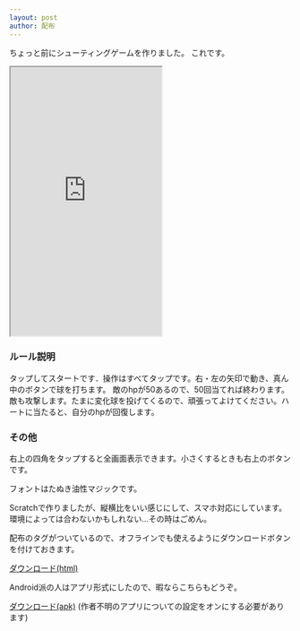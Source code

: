 ```yaml
---
layout: post
author: 配布
---
```

ちょっと前にシューティングゲームを作りました。<!--more-->
これです。

<iframe src="https://sirokurokumasan.github.io/scratch-projects/app/シューティング.html" width="270" height="480"></iframe>

### ルール説明

タップしてスタートです．操作はすべてタップです。右・左の矢印で動き、真ん中のボタンで球を打ちます。
敵のhpが50あるので、50回当てれば終わります。敵も攻撃します。たまに変化球を投げてくるので、頑張ってよけてください。ハートに当たると、自分のhpが回復します。

### その他

右上の四角をタップすると全画面表示できます。小さくするときも右上のボタンです。

フォントはたぬき油性マジックです。

Scratchで作りましたが、縦横比をいい感じにして、スマホ対応にしています。環境によっては合わないかもしれない…その時はごめん。

配布のタグがついているので、オフラインでも使えるようにダウンロードボタンを付けておきます。

<a href="https://sirokurokumasan.github.io/scratch-projects/app/シューティング.html" download="シューティングゲーム.html" class="btn">ダウンロード(html)</a>

Android派の人はアプリ形式にしたので、暇ならこちらもどうぞ。

<a href="https://sirokurokumasan.github.io/scratch-projects/app/シューティング.apk" download="シューティングゲーム.apk" class="btn">ダウンロード(apk)</a>
(作者不明のアプリについての設定をオンにする必要があります)
